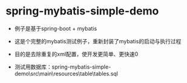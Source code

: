 # spring-mybatis-simple-demo
- 例子是基于spring-boot + mybatis
- 这是个完整的mybatis测试例子，重新封装了mybatis的启动与执行过程
- 目的是去除重复的xml配置，使开发更简单、更快速0

- 测试用数据库：spring-mybatis-simple-demo\src\main\resources\table\tables.sql
